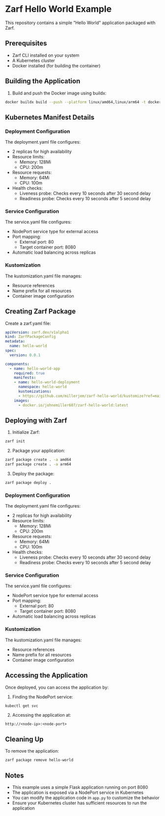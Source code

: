 # Zarf Hello World Example

This repository contains a simple "Hello World" application packaged with Zarf.

## Prerequisites

- Zarf CLI installed on your system
- A Kubernetes cluster
- Docker installed (for building the container)

## Building the Application

1. Build and push the Docker image using buildx:
```bash
docker buildx build --push --platform linux/amd64,linux/arm64 -t docker.io/johnemiller607/zarf-hello-world:latest .
```

## Kubernetes Manifest Details

### Deployment Configuration
The deployment.yaml file configures:
- 2 replicas for high availability
- Resource limits:
  - Memory: 128Mi
  - CPU: 200m
- Resource requests:
  - Memory: 64Mi
  - CPU: 100m
- Health checks:
  - Liveness probe: Checks every 10 seconds after 30 second delay
  - Readiness probe: Checks every 10 seconds after 5 second delay

### Service Configuration
The service.yaml file configures:
- NodePort service type for external access
- Port mapping:
  - External port: 80
  - Target container port: 8080
- Automatic load balancing across replicas

### Kustomization
The kustomization.yaml file manages:
- Resource references
- Name prefix for all resources
- Container image configuration

## Creating Zarf Package

Create a zarf.yaml file:
```yaml
apiVersion: zarf.dev/v1alpha1
kind: ZarfPackageConfig
metadata:
  name: hello-world
spec:
  version: 0.0.1

components:
  - name: hello-world-app
    required: true
    manifests:
    - name: hello-world-deployment
      namespace: hello-world
      kustomizations:
      - https://github.com/millerjem/zarf-hello-world/kustomize?ref=main
    images:
      - docker.io/johnemiller607/zarf-hello-world:latest
```

## Deploying with Zarf

1. Initialize Zarf:
```bash
zarf init
```

2. Package your application:
```bash
zarf package create . -a amd64
zarf package create . -a arm64
```

3. Deploy the package:
```bash
zarf package deploy .
```

### Deployment Configuration
The deployment.yaml file configures:
- 2 replicas for high availability
- Resource limits:
  - Memory: 128Mi
  - CPU: 200m
- Resource requests:
  - Memory: 64Mi
  - CPU: 100m
- Health checks:
  - Liveness probe: Checks every 10 seconds after 30 second delay
  - Readiness probe: Checks every 10 seconds after 5 second delay

### Service Configuration
The service.yaml file configures:
- NodePort service type for external access
- Port mapping:
  - External port: 80
  - Target container port: 8080
- Automatic load balancing across replicas

### Kustomization
The kustomization.yaml file manages:
- Resource references
- Name prefix for all resources
- Container image configuration

## Accessing the Application

Once deployed, you can access the application by:
1. Finding the NodePort service:
```bash
kubectl get svc
```

2. Accessing the application at:
```
http://<node-ip>:<node-port>
```

## Cleaning Up

To remove the application:
```bash
zarf package remove hello-world
```

## Notes

- This example uses a simple Flask application running on port 8080
- The application is exposed via a NodePort service in Kubernetes
- You can modify the application code in `app.py` to customize the behavior
- Ensure your Kubernetes cluster has sufficient resources to run the application
